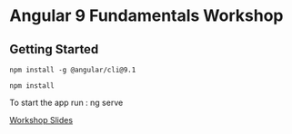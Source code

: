 # Angular 9 Fundamentals Workshop

## Getting Started

```
npm install -g @angular/cli@9.1
```

```
npm install
```

To start the app run : ng serve


[Workshop Slides](/Angular_9_Fundamentals.pdf)
